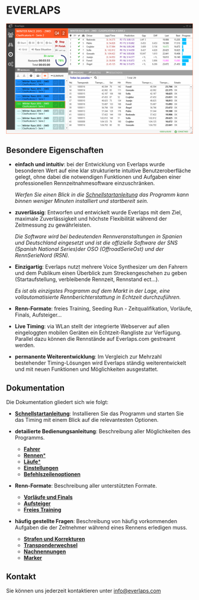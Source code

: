 # EVERLAPS

![Everlaps](./img/heats.png)

##  Besondere Eigenschaften

- **einfach und intuitiv**: bei der Entwicklung von Everlaps wurde besonderen Wert auf eine klar strukturierte intuitive Benutzeroberfläche gelegt, ohne dabei die notwendigen Funktionen und Aufgaben einer professionellen Rennzeitnahmesoftware einzuschränken.

	*Werfen Sie einen Blick in die [Schnellstartanleitung](quick-start.md) das Programm kann binnen weniger Minuten installiert und startbereit sein.*

- **zuverlässig**: Entworfen und entwickelt wurde Everlaps mit dem Ziel, maximale Zuverlässigkeit und höchste Flexibilität während der Zeitmessung zu gewährleisten.
	
	*Die Software wird bei bedeutenden Rennveranstaltungen in Spanien und Deutschland eingesetzt und ist die offizielle Software der SNS (Spanish National Series)der OSO (OffroadSerieOst) und der RennSerieNord (RSN).*

- **Einzigartig**: Everlaps nutzt mehrere Voice Synthesizer um den Fahrern und dem Publikum einen Überblick zum Streckengeschehen zu geben  (Startaufstellung, verbleibende Rennzeit, Rennstand ect...).

	*Es ist als einzigstes Programm auf dem Markt in der Lage, eine vollautomatisierte Rennberichterstattung in Echtzeit durchzuführen.*
 
- **Renn-Formate**: freies Training, Seeding Run - Zeitqualifikation, Vorläufe, Finals, Aufsteiger...

- **Live Timing**: via WLan stellt der integrierte Webserver auf allen eingeloggten mobilen Geräten ein Echtzeit-Rangliste zur Verfügung. Parallel dazu können die Rennstände auf Everlaps.com gestreamt werden. 

- **permanente Weiterentwicklung**: Im Vergleich zur Mehrzahl bestehender Timing-Lösungen wird Everlaps ständig weiterentwickelt und mit neuen Funktionen und Möglichkeiten ausgestattet.

## Dokumentation

Die Dokumentation gliedert sich wie folgt:

- [**Schnellstartanleitung**](quick-start.md): Installieren Sie das Programm und starten Sie das Timing mit einem Blick auf die relevantesten Optionen.

- **detailierte Bedienungsanleitung**: Beschreibung aller Möglichkeiten des Programms.
	- [**Fahrer**](user-guide/drivers.md)
	- [**Rennen***](user-guide/races.md)
	- [**Läufe***](user-guide/heats.md)
	- [**Einstellungen**](user-guide/config.md)
	- [**Befehlszeilenoptionen**](user-guide/commands.md)

- **Renn-Formate**: Beschreibung aller unterstützten Formate.
 
	- [**Vorläufe und Finals**](race-formats/qualify-finals.md)
	- [**Aufsteiger**](race-formats/christmas-tree.md)
	- [**Freies Training**](race-formats/free-practice.md)

- **häufig gestellte Fragen**: Beschreibung von häufig vorkommenden Aufgaben die der Zeitnehmer während eines Rennens erledigen muss.
	- [**Strafen und Korrekturen**](common-tasks/punishments-corrections.md)
	- [**Transponderwechsel**](common-tasks/change-transponders.md)
	- [**Nachnennungen**](common-tasks/late-entries.md)
	- [**Marker**](common-tasks/tags.md)

## Kontakt

Sie können uns jederzeit kontaktieren unter [info@everlaps.com](mailto:info@everlaps.com)
